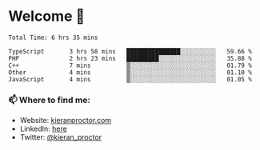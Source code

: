 # Welcome 🦘

<!--START_SECTION:waka-->

```text
Total Time: 6 hrs 35 mins

TypeScript       3 hrs 58 mins   ███████████████░░░░░░░░░░   59.66 %
PHP              2 hrs 23 mins   █████████░░░░░░░░░░░░░░░░   35.88 %
C++              7 mins          ▒░░░░░░░░░░░░░░░░░░░░░░░░   01.79 %
Other            4 mins          ▒░░░░░░░░░░░░░░░░░░░░░░░░   01.10 %
JavaScript       4 mins          ▒░░░░░░░░░░░░░░░░░░░░░░░░   01.05 %
```

<!--END_SECTION:waka-->

### 📫 Where to find me:

-   Website: [kieranproctor.com](https://kieranproctor.com/)
-   LinkedIn: [here](https://www.linkedin.com/in/kieran-proctor-086b5a159/)
-   Twitter: [@kieran_proctor](https://twitter.com/kieran_proctor)
